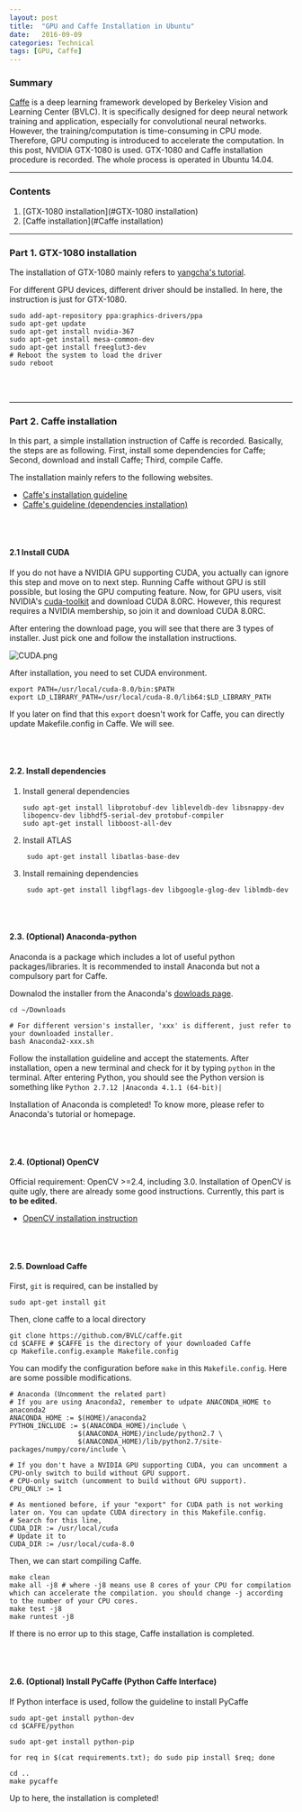 ```yaml
---
layout: post
title:  "GPU and Caffe Installation in Ubuntu"
date:   2016-09-09
categories: Technical
tags: [GPU, Caffe]
---
```


### Summary

[Caffe] is a deep learning framework developed by Berkeley Vision and Learning Center (BVLC). It is specifically designed for deep neural network training and application, especially for convolutional neural networks. However, the training/computation is time-consuming in CPU mode. Therefore, GPU computing is introduced to accelerate the computation. In this post, NVIDIA GTX-1080 is used. GTX-1080 and Caffe installation procedure is recorded. The whole process is operated in Ubuntu 14.04.

___

### Contents

1. [GTX-1080 installation](#GTX-1080 installation)
2. [Caffe installation](#Caffe installation)

___

<a name = "GTX-1080 installation"></a>
### Part 1. GTX-1080 installation

The installation of GTX-1080 mainly refers to [yangcha's tutorial](yangcha.github.io/GTX-1080). 

For different GPU devices, different driver should be installed. In here, the instruction is just for GTX-1080.

```
sudo add-apt-repository ppa:graphics-drivers/ppa
sudo apt-get update
sudo apt-get install nvidia-367
sudo apt-get install mesa-common-dev
sudo apt-get install freeglut3-dev
# Reboot the system to load the driver
sudo reboot
```

<br></br>
___

<a name = "Caffe installation"></a>
### Part 2. Caffe installation

In this part, a simple installation instruction of Caffe is recorded. Basically, the steps are as following. First, install some dependencies for Caffe; Second, download and install Caffe; Third, compile Caffe.

The installation mainly refers to the following websites.

* [Caffe's installation guideline](http://caffe.berkeleyvision.org/installation.html)
* [Caffe's guideline (dependencies installation)](http://caffe.berkeleyvision.org/install_apt.html)

<br></br>

#### 2.1 Install CUDA

If you do not have a NVIDIA GPU supporting CUDA, you actually can ignore this step and move on to next step. Running Caffe without GPU is still possible, but losing the GPU computing feature. Now, for GPU users, visit NVIDIA's [cuda-toolkit](https://developer.nvidia.com/cuda-toolkit) and download CUDA 8.0RC. However, this requrest requires a NVIDIA membership, so join it and download CUDA 8.0RC.

After entering the download page, you will see that there are 3 types of installer. Just pick one and follow the installation instructions.

![CUDA.png]({{site.url}}/public/post_resource/Technical/GPU_and_caffe_installation_in_Ubuntu/CUDA.png)

After installation, you need to set CUDA environment.

```
export PATH=/usr/local/cuda-8.0/bin:$PATH    
export LD_LIBRARY_PATH=/usr/local/cuda-8.0/lib64:$LD_LIBRARY_PATH  
```

If you later on find that this `export` doesn't work for Caffe, you can directly update Makefile.config in Caffe. We will see.

<br></br>

#### 2.2. Install dependencies

1. Install general dependencies

    ```
    sudo apt-get install libprotobuf-dev libleveldb-dev libsnappy-dev libopencv-dev libhdf5-serial-dev protobuf-compiler
    sudo apt-get install libboost-all-dev
    ```

2. Install ATLAS

        sudo apt-get install libatlas-base-dev

3. Install remaining dependencies

        sudo apt-get install libgflags-dev libgoogle-glog-dev liblmdb-dev

<br></br>

#### 2.3. (Optional) Anaconda-python
Anaconda is a package which includes a lot of useful python packages/libraries.
It is recommended to install Anaconda but not a compulsory part for Caffe.

Downalod the installer from the Anaconda's [dowloads page](https://www.continuum.io/downloads#linux).

```
cd ~/Downloads

# For different version's installer, 'xxx' is different, just refer to your downloaded installer.
bash Anaconda2-xxx.sh 
```

Follow the installation guideline and accept the statements.
After installation, open a new terminal and check for it by typing `python` in the terminal.
After entering Python, you should see the Python version is something like `Python 2.7.12 |Anaconda 4.1.1 (64-bit)|`

Installation of Anaconda is completed! To know more, please refer to Anaconda's tutorial or homepage.

<br></br>

#### 2.4. (Optional) OpenCV

Official requirement: OpenCV >=2.4, including 3.0. Installation of OpenCV is quite ugly, there are already some good instructions. Currently, this part is **to be edited.**

+ [OpenCV installation instruction](http://sysads.co.uk/2014/05/install-opencv-2-4-9-ubuntu-14-04-13-10/)

<br></br>

#### 2.5. Download Caffe

First, `git` is required, can be installed by    

    sudo apt-get install git

Then, clone caffe to a local directory

```
git clone https://github.com/BVLC/caffe.git
cd $CAFFE # $CAFFE is the directory of your downloaded Caffe
cp Makefile.config.example Makefile.config
```

You can modify the configuration before `make` in this `Makefile.config`. Here are some possible modifications.

```
# Anaconda (Uncomment the related part)
# If you are using Anaconda2, remember to udpate ANACONDA_HOME to anaconda2
ANACONDA_HOME := $(HOME)/anaconda2
PYTHON_INCLUDE := $(ANACONDA_HOME)/include \
                 $(ANACONDA_HOME)/include/python2.7 \
                 $(ANACONDA_HOME)/lib/python2.7/site-packages/numpy/core/include \

# If you don't have a NVIDIA GPU supporting CUDA, you can uncomment a CPU-only switch to build without GPU support.
# CPU-only switch (uncomment to build without GPU support).
CPU_ONLY := 1

# As mentioned before, if your "export" for CUDA path is not working later on. You can update CUDA directory in this Makefile.config.
# Search for this line,
CUDA_DIR := /usr/local/cuda
# Update it to 
CUDA_DIR := /usr/local/cuda-8.0
```

Then, we can start compiling Caffe.

```
make clean
make all -j8 # where -j8 means use 8 cores of your CPU for compilation which can accelerate the compilation. you should change -j according to the number of your CPU cores. 
make test -j8
make runtest -j8
```
If there is no error up to this stage, Caffe installation is completed.

<br></br>

#### 2.6. (Optional) Install PyCaffe (Python Caffe Interface)

If Python interface is used, follow the guideline to install PyCaffe

```
sudo apt-get install python-dev
cd $CAFFE/python

sudo apt-get install python-pip

for req in $(cat requirements.txt); do sudo pip install $req; done

cd ..
make pycaffe
```

Up to here, the installation is completed!

[Caffe]: http://caffe.berkeleyvision.org/
